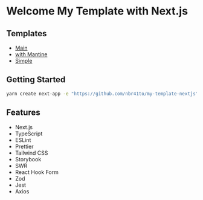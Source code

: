 # Welcome My Template with Next.js

## Templates

- [Main](https://github.com/nbr41to/my-template-nextjs)
- [with Mantine](https://github.com/nbr41to/my-template-nextjs/tree/with-mantine)
- [Simple](https://github.com/nbr41to/my-template-nextjs/tree/simple)

## Getting Started

```sh
yarn create next-app -e "https://github.com/nbr41to/my-template-nextjs"
```

## Features

- Next.js
- TypeScript
- ESLint
- Prettier
- Tailwind CSS
- Storybook
- SWR
- React Hook Form
- Zod
- Jest
- Axios
